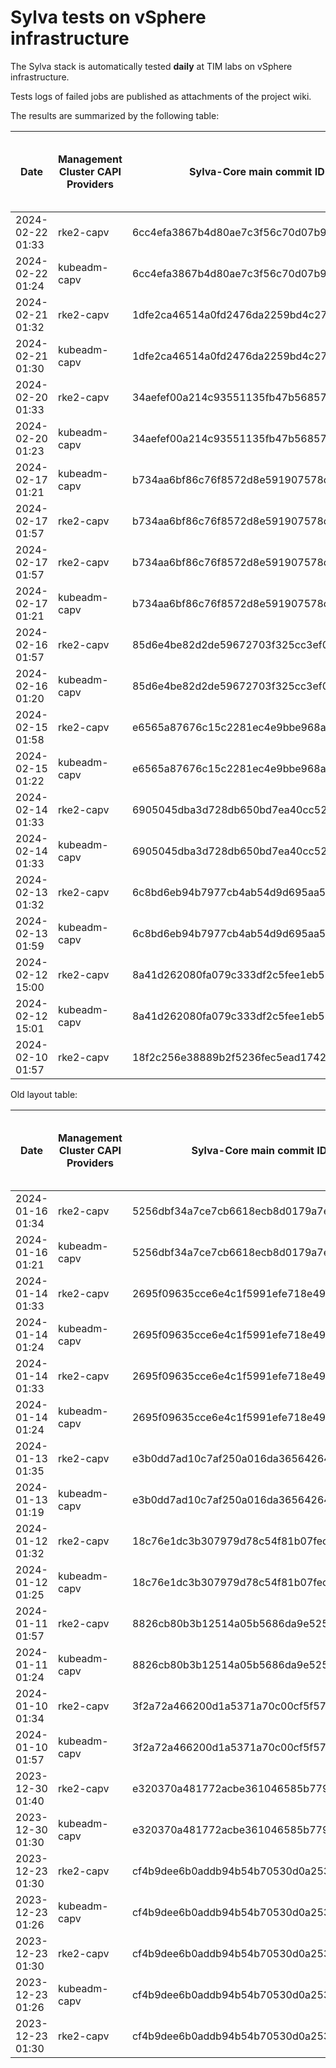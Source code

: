 # Sylva tests on vSphere infrastructure

The Sylva stack is automatically tested **daily** at TIM labs on vSphere infrastructure.

Tests logs of failed jobs are published as attachments of the project wiki.

The results are summarized by the following table:

| Date                      | Management Cluster CAPI Providers | Sylva-Core main commit ID        | Management cluster result                    | Workload cluster result              | Test logs (only for failed tests) |
|---------------------------|-----------------------------------|----------------------------------|----------------------------------------------|--------------------------------------|-----------------------------------|
|2024-02-22 01:33|rke2-capv|6cc4efa3867b4d80ae7c3f56c70d07b90cbae779|:x:|N/A|[link](https://gitlab.com/sylva-projects/sylva-core/-/wikis/uploads/7d96e31d8276263e6de7783e221f3971/capv-logs.gz)|
|2024-02-22 01:24|kubeadm-capv|6cc4efa3867b4d80ae7c3f56c70d07b90cbae779|:white_check_mark:|:white_check_mark:|[link](https://gitlab.com/sylva-projects/sylva-core/-/wikis/uploads/7d96e31d8276263e6de7783e221f3971/capv-logs.gz)|
|2024-02-21 01:32|rke2-capv|1dfe2ca46514a0fd2476da2259bd4c279897f282|:x:|N/A|[link](https://gitlab.com/sylva-projects/sylva-core/-/wikis/uploads/d162fdba5ca513c27f84ce0f8f35abe3/capv-logs.gz)|
|2024-02-21 01:30|kubeadm-capv|1dfe2ca46514a0fd2476da2259bd4c279897f282|:x:|N/A|[link](https://gitlab.com/sylva-projects/sylva-core/-/wikis/uploads/d162fdba5ca513c27f84ce0f8f35abe3/capv-logs.gz)|
|2024-02-20 01:33|rke2-capv|34aefef00a214c93551135fb47b56857b6deb5d0|:x:|N/A|[link](https://gitlab.com/sylva-projects/sylva-core/-/wikis/uploads/4c2ee47f28004dd9bb1dbd22679c7bdb/capv-logs.gz)|
|2024-02-20 01:23|kubeadm-capv|34aefef00a214c93551135fb47b56857b6deb5d0|:white_check_mark:|:white_check_mark:|[link](https://gitlab.com/sylva-projects/sylva-core/-/wikis/uploads/4c2ee47f28004dd9bb1dbd22679c7bdb/capv-logs.gz)|
|2024-02-17 01:21|kubeadm-capv|b734aa6bf86c76f8572d8e591907578c01e08dc8|:white_check_mark:|:white_check_mark:|[link](https://gitlab.com/sylva-projects/sylva-core/-/wikis/uploads/820206134d4faa4404092795d14ce0e6/capv-logs.gz)|
|2024-02-17 01:57|rke2-capv|b734aa6bf86c76f8572d8e591907578c01e08dc8|:x:|N/A|[link](https://gitlab.com/sylva-projects/sylva-core/-/wikis/uploads/fdfb9476eab2ae074f0e667f80d57a27/capv-logs.gz)|
|2024-02-17 01:57|rke2-capv|b734aa6bf86c76f8572d8e591907578c01e08dc8|:x:|N/A|[link](https://gitlab.com/sylva-projects/sylva-core/-/wikis/uploads/ae86f7636fb2ebbe5f11929c35772ff0/capv-logs.gz)|
|2024-02-17 01:21|kubeadm-capv|b734aa6bf86c76f8572d8e591907578c01e08dc8|:white_check_mark:|:white_check_mark:|[link](https://gitlab.com/sylva-projects/sylva-core/-/wikis/uploads/ae86f7636fb2ebbe5f11929c35772ff0/capv-logs.gz)|
|2024-02-16 01:57|rke2-capv|85d6e4be82d2de59672703f325cc3ef0bc49b992|:x:|N/A|[link](https://gitlab.com/sylva-projects/sylva-core/-/wikis/uploads/16db37aedb37add359caca80df6cfdb7/capv-logs.gz)|
|2024-02-16 01:20|kubeadm-capv|85d6e4be82d2de59672703f325cc3ef0bc49b992|:white_check_mark:|:white_check_mark:|[link](https://gitlab.com/sylva-projects/sylva-core/-/wikis/uploads/16db37aedb37add359caca80df6cfdb7/capv-logs.gz)|
|2024-02-15 01:58|rke2-capv|e6565a87676c15c2281ec4e9bbe968adf417a7fd|:x:|N/A|[link](https://gitlab.com/sylva-projects/sylva-core/-/wikis/uploads/7340a52818a41e0cc54650158681b865/capv-logs.gz)|
|2024-02-15 01:22|kubeadm-capv|e6565a87676c15c2281ec4e9bbe968adf417a7fd|:white_check_mark:|:white_check_mark:|[link](https://gitlab.com/sylva-projects/sylva-core/-/wikis/uploads/7340a52818a41e0cc54650158681b865/capv-logs.gz)|
|2024-02-14 01:33|rke2-capv|6905045dba3d728db650bd7ea40cc529af65fe05|:x:|N/A|[link](https://gitlab.com/sylva-projects/sylva-core/-/wikis/uploads/90da2c6c7fc7bac76acf22e1879a1f21/capv-logs.gz)|
|2024-02-14 01:33|kubeadm-capv|6905045dba3d728db650bd7ea40cc529af65fe05|:x:|N/A|[link](https://gitlab.com/sylva-projects/sylva-core/-/wikis/uploads/90da2c6c7fc7bac76acf22e1879a1f21/capv-logs.gz)|
|2024-02-13 01:32|rke2-capv|6c8bd6eb94b7977cb4ab54d9d695aa50d4dc80a1|:white_check_mark:|:white_check_mark:|[link](https://gitlab.com/sylva-projects/sylva-core/-/wikis/uploads/75ca427cea1519f393a4a2c5e5837a9a/capv-logs.gz)|
|2024-02-13 01:59|kubeadm-capv|6c8bd6eb94b7977cb4ab54d9d695aa50d4dc80a1|:x:|N/A|[link](https://gitlab.com/sylva-projects/sylva-core/-/wikis/uploads/75ca427cea1519f393a4a2c5e5837a9a/capv-logs.gz)|
|2024-02-12 15:00|rke2-capv|8a41d262080fa079c333df2c5fee1eb585f5b161|:white_check_mark:|:white_check_mark:||
|2024-02-12 15:01|kubeadm-capv|8a41d262080fa079c333df2c5fee1eb585f5b161|:white_check_mark:|:white_check_mark:||
|2024-02-10 01:57|rke2-capv|18f2c256e38889b2f5236fec5ead1742a95e56a9|:x:|N/A|[link](https://gitlab.com/sylva-projects/sylva-core/-/wikis/uploads/a54a7f26933eb694096f68497b0b3a35/capv-logs.gz)|

Old layout table:

| Date                      | Management Cluster CAPI Providers | Sylva-Core main commit ID        | Result                                       | Test logs (only for failed tests) |
|---------------------------|-----------------------------------|----------------------------------|----------------------------------------------|-----------------------------------|
|2024-01-16 01:34|rke2-capv|5256dbf34a7ce7cb6618ecb8d0179a7eae5fbd46|:white_check_mark: success||
|2024-01-16 01:21|kubeadm-capv|5256dbf34a7ce7cb6618ecb8d0179a7eae5fbd46|:white_check_mark: success||
|2024-01-14 01:33|rke2-capv|2695f09635cce6e4c1f5991efe718e497702f32b|:white_check_mark: success||
|2024-01-14 01:24|kubeadm-capv|2695f09635cce6e4c1f5991efe718e497702f32b|:white_check_mark: success||
|2024-01-14 01:33|rke2-capv|2695f09635cce6e4c1f5991efe718e497702f32b|:white_check_mark: success||
|2024-01-14 01:24|kubeadm-capv|2695f09635cce6e4c1f5991efe718e497702f32b|:white_check_mark: success||
|2024-01-13 01:35|rke2-capv|e3b0dd7ad10c7af250a016da36564264287586bf|:white_check_mark: success||
|2024-01-13 01:19|kubeadm-capv|e3b0dd7ad10c7af250a016da36564264287586bf|:white_check_mark: success||
|2024-01-12 01:32|rke2-capv|18c76e1dc3b307979d78c54f81b07fec0d80d511|:white_check_mark: success||
|2024-01-12 01:25|kubeadm-capv|18c76e1dc3b307979d78c54f81b07fec0d80d511|:white_check_mark: success||
|2024-01-11 01:57|rke2-capv|8826cb80b3b12514a05b5686da9e52505c577704|:x: failed|[link](https://gitlab.com/sylva-projects/sylva-core/-/wikis/uploads/f8332c73b645753fb674c6ec8d7eeabf/capv-logs.gz)|
|2024-01-11 01:24|kubeadm-capv|8826cb80b3b12514a05b5686da9e52505c577704|:white_check_mark: success||
|2024-01-10 01:34|rke2-capv|3f2a72a466200d1a5371a70c00cf5f57d35b73fe|:white_check_mark: success||
|2024-01-10 01:57|kubeadm-capv|3f2a72a466200d1a5371a70c00cf5f57d35b73fe|:x: failed|[link](https://gitlab.com/sylva-projects/sylva-core/-/wikis/uploads/8138bd7fc116d62d656f66aab4c677ac/capv-logs.gz)|
|2023-12-30 01:40|rke2-capv|e320370a481772acbe361046585b779bc4c772fe|:x: failed|[link](https://gitlab.com/sylva-projects/sylva-core/-/wikis/uploads/17d4ffbdc8036903ad000196987782ea/capv-logs.gz)|
|2023-12-30 01:30|kubeadm-capv|e320370a481772acbe361046585b779bc4c772fe|:x: failed|[link](https://gitlab.com/sylva-projects/sylva-core/-/wikis/uploads/17d4ffbdc8036903ad000196987782ea/capv-logs.gz)|
|2023-12-23 01:30|rke2-capv|cf4b9dee6b0addb94b54b70530d0a25365ba937e|:x: failed|[link](https://gitlab.com/sylva-projects/sylva-core/-/wikis/uploads/758ab1ecc725e797a06261c62cc77788/capv-logs.gz)|
|2023-12-23 01:26|kubeadm-capv|cf4b9dee6b0addb94b54b70530d0a25365ba937e|:white_check_mark: success||
|2023-12-23 01:30|rke2-capv|cf4b9dee6b0addb94b54b70530d0a25365ba937e|:x: failed|[link](https://gitlab.com/sylva-projects/sylva-core/-/wikis/uploads/d3bb7c8c3be36d81a9f9930f81189f56/capv-logs.gz)|
|2023-12-23 01:26|kubeadm-capv|cf4b9dee6b0addb94b54b70530d0a25365ba937e|:white_check_mark: success||
|2023-12-23 01:30|rke2-capv|cf4b9dee6b0addb94b54b70530d0a25365ba937e|:x: failed|[link](https://gitlab.com/sylva-projects/sylva-core/-/wikis/uploads/6e58c059b348d378ad25155a7f3ed1c8/capv-logs.gz)|

